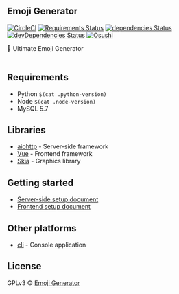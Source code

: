 ## Emoji Generator
[![CircleCI](https://circleci.com/gh/emoji-gen/web-main/tree/master.svg?style=shield)](https://circleci.com/gh/emoji-gen/web-main/tree/master)
[![Requirements Status](https://requires.io/github/emoji-gen/web-main/requirements.svg?branch=master)](https://requires.io/github/emoji-gen/web-main/requirements/?branch=master)
[![dependencies Status](https://david-dm.org/emoji-gen/web-main/status.svg?path=frontend)](https://david-dm.org/emoji-gen/web-main?path=frontend)
[![devDependencies Status](https://david-dm.org/emoji-gen/web-main/dev-status.svg?path=frontend)](https://david-dm.org/emoji-gen/web-main?path=frontend&type=dev)
[![Osushi](https://img.shields.io/badge/donate-osushi-EA2F57.svg)](https://osushi.love/intent/post/9ad90add99954e62ac79251606c10eec)

:tada: Ultimate Emoji Generator
<br>
<br>

## Requirements

  - Python `$(cat .python-version)`
  - Node `$(cat .node-version)`
  - MySQL 5.7

## Libraries

- [aiohttp](https://github.com/aio-libs/aiohttp) - Server-side framework
- [Vue](https://vuejs.org/) - Frontend framework
- [Skia](https://skia.org/) - Graphics library

## Getting started

- [Server-side setup document](server/README.md)
- [Frontend setup document](frontend/README.md)

## Other platforms

- [cli](https://github.com/emoji-gen/cli) - Console application

## License
GPLv3 &copy; [Emoji Generator](https://emoji-gen.ninja)
